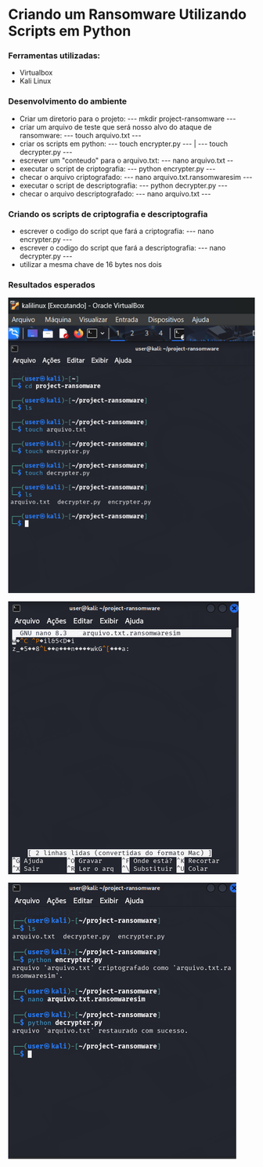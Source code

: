 # Criando um Ransomware Utilizando Scripts em Python

### Ferramentas utilizadas:
- Virtualbox
- Kali Linux

### Desenvolvimento do ambiente
- Criar um diretorio para o projeto: --- mkdir project-ransomware ---
- criar um arquivo de teste que será nosso alvo do ataque de ransomware: --- touch arquivo.txt ---
- criar os scripts em python: --- touch encrypter.py --- | --- touch decrypter.py ---
- escrever um "conteudo" para o arquivo.txt: --- nano arquivo.txt --
- executar o script de criptografia: --- python encrypter.py ---
- checar o arquivo criptografado: --- nano arquivo.txt.ransomwaresim ---
- executar o script de descriptografia: --- python decrypter.py ---
- checar o arquivo descriptografado: --- nano arquivo.txt ---


### Criando os scripts de criptografia e descriptografia
- escrever o codigo do script que fará a criptografia: --- nano encrypter.py ---
- escrever o codigo do script que fará a descriptografia: --- nano decrypter.py ---
- utilizar a mesma chave de 16 bytes nos dois

### Resultados esperados

![Alt text](./creation.png "Optional title")








![Alt text](./criptografado.png "Optional title")








![Alt text](./running.png "Optional title")
